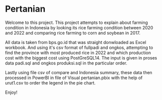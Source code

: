# Pertanian

Welcome to this project.
This project attempts to explain about farming condition in Indonesia by looking its rice farming condition between 2020 and 2022 and comparing rice farming to corn and soybean in 2017.

All data is taken from bps.go.id that was straight donwloaded as Excel workbook. And using it's csv format of fullpadi and ongkos,
attempting to find the province with most produced rice in 2022 and which production cost with the biggest cost using PostGreSQL14.
The input is given in proses data padi.sql and ongkos produksi.sql in the particular order.

Lastly using file csv of compare and Indonesia summary, these data then processed in PowerBI in file of Visual pertanian.pbix with the help of urut1.csv
to order the legend in the pie chart.

Enjoy!
